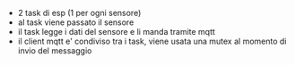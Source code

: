 - 2 task di esp (1 per ogni sensore)
- al task viene passato il sensore
- il task legge i dati del sensore e li manda tramite mqtt
- il client mqtt e' condiviso tra i task, viene usata una mutex al momento di invio del messaggio